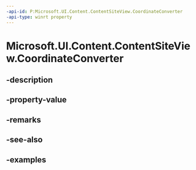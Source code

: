 ```yaml
---
-api-id: P:Microsoft.UI.Content.ContentSiteView.CoordinateConverter
-api-type: winrt property
---
```


# Microsoft.UI.Content.ContentSiteView.CoordinateConverter

<!--
public Microsoft.UI.Content.ContentCoordinateConverter CoordinateConverter { get; }
-->


## -description

## -property-value

## -remarks

## -see-also

## -examples


